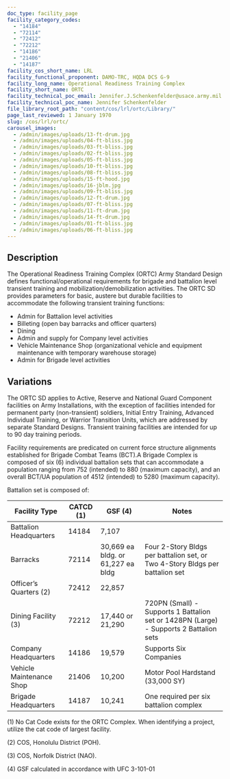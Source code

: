 ```yaml
---
doc_type: facility_page
facility_category_codes:
  - "14184"
  - "72114"
  - "72412"
  - "72212"
  - "14186"
  - "21406"
  - "14187"
facility_cos_short_name: LRL
facility_functional_proponent: DAMO-TRC, HQDA DCS G-9
facility_long_name: Operational Readiness Training Complex
facility_short_name: ORTC
facility_technical_poc_email: Jennifer.J.Schenkenfelder@usace.army.mil
facility_technical_poc_name: Jennifer Schenkenfelder
file_library_root_path: "content/cos/lrl/ortc/Library/"
page_last_reviewed: 1 January 1970
slug: /cos/lrl/ortc/
carousel_images:
  - /admin/images/uploads/13-ft-drum.jpg
  - /admin/images/uploads/04-ft-bliss.jpg
  - /admin/images/uploads/03-ft-bliss.jpg
  - /admin/images/uploads/02-ft-bliss.jpg
  - /admin/images/uploads/05-ft-bliss.jpg
  - /admin/images/uploads/10-ft-bliss.jpg
  - /admin/images/uploads/08-ft-bliss.jpg
  - /admin/images/uploads/15-ft-hood.jpg
  - /admin/images/uploads/16-jblm.jpg
  - /admin/images/uploads/09-ft-bliss.jpg
  - /admin/images/uploads/12-ft-drum.jpg
  - /admin/images/uploads/07-ft-bliss.jpg
  - /admin/images/uploads/11-ft-drum.jpg
  - /admin/images/uploads/14-ft-drum.jpg
  - /admin/images/uploads/01-ft-bliss.jpg
  - /admin/images/uploads/06-ft-bliss.jpg
---
```


## Description

The Operational Readiness Training Complex (ORTC) Army Standard Design defines functional/operational requirements for brigade and battalion level transient training and mobilization/demobilization activities. The ORTC SD provides parameters for basic, austere but durable facilities to accommodate the following transient training functions:

- Admin for Battalion level activities
- Billeting (open bay barracks and officer quarters)
- Dining
- Admin and supply for Company level activities
- Vehicle Maintenance Shop (organizational vehicle and equipment maintenance with temporary warehouse storage)
- Admin for Brigade level activities

## Variations

The ORTC SD applies to Active, Reserve and National Guard Component facilities on Army Installations, with the exception of facilities intended for permanent party (non-transient) soldiers, Initial Entry Training, Advanced Individual Training, or Warrior Transition Units, which are addressed by separate Standard Designs. Transient training facilities are intended for up to 90 day training periods.

Facility requirements are predicated on current force structure alignments established for Brigade Combat Teams (BCT).A Brigade Complex is composed of six (6) individual battalion sets that can accommodate a population ranging from 752 (intended) to 880 (maximum capacity), and an overall BCT/UA population of 4512 (intended) to 5280 (maximum capacity).

Battalion set is composed of:

| Facility Type             | ​CATCD (1) | GSF (4)                            | ​Notes                                                                                   |
| ------------------------- | ---------- | ---------------------------------- | ---------------------------------------------------------------------------------------- |
| Battalion Headquarters​   | ​14184     | ​7,107                             | ​​                                                                                       |
| Barracks​                 | ​72114     | ​30,669 ea bldg. or 61,227 ea bldg | Four 2-Story Bldgs per battalion set, or Two 4-Story Bldgs per battalion set             |
| Officer’s Quarters (2)    | ​72412     | 22,857​                            | ​                                                                                        |
| ​​Dining Facility (3)     | ​72212     | ​17,440 or 21,290                  | ​​720PN (Small) - Supports 1 Battalion set or 1428PN (Large) - Supports 2 Battalion sets |
| Company Headquarters​     | ​14186     | ​19,579                            | ​​Supports Six Companies                                                                 |
| Vehicle Maintenance Shop​ | ​21406     | 10,200                             | ​Motor Pool Hardstand (33,000 SY)                                                        |
| Brigade Headquarters​     | ​14187     | ​10,241                            | ​One required per six battalion complex                                                  |

(1) No Cat Code exists for the ORTC Complex. When identifying a project, utilize the cat code of largest facility.

(2) COS, Honolulu District (POH).

(3) COS, Norfolk District (NAO).

(4) GSF calculated in accordance with UFC 3-101-01
